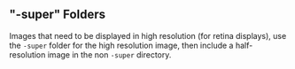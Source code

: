 ## "-super" Folders

Images that need to be displayed in high resolution (for retina displays), use the `-super` folder for the high resolution image, then include a half-resolution image in the non `-super` directory.

